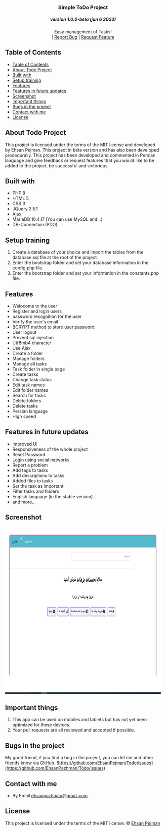 <p align="center">
  <a href="https://github.com/EhsanPazhman/Todo">
  </a>
  <h3 align="center">Simple ToDo Project</h3>
  <h5 align="center">version 1.0.0-beta (jun 6 2023)</h5>
  <p align="center">
    Easy management of Tasks!
    <br>
    |
    <a href="https://github.com/EhsanPazhman/Todo/issues">Report Bug</a>
    |
     <a href="https://github.com/EhsanPazhman/Todo/issues">Request Feature</a>
  </p>
</p>

## Table of Contents
- [Table of Contents](#table-of-contents)
- [About Todo Project](#about-todo-project)
- [Built with](#built-with)
- [Setup training](#setup-training)
- [Features](#features)
- [Features in future updates](#features-in-future-updates)
- [Screenshot](#screenshot)
- [Important things](#important-things)
- [Bugs in the project](#bugs-in-the-project)
- [Contact with me](#contact-with-me)
- [License](#license)

## About Todo Project
This project is licensed under the terms of the MIT license and developed by Ehsan Pejman.
This project in beta version and has also been developed procedurally.
This project has been developed and commented in Persian language and 
 give feedback or request features that you would like to be added to the project.
be successful and victorious.

## Built with
- PHP 8
- HTML 5
- CSS 3
- JQuery 3.5.1
- Ajax
- MariaDB 10.4.17 (You can use MySQL and...)
- DB-Connection (PDO)

## Setup training
 1. Create a database of your choice and import the tables from the database.sql file at the root of the project.
 2. Enter the bootstrap folder and set your database information in the config.php file.
 3. Enter the bootstrap folder and set your information in the constants.php file.

## Features
- Welocome to the user
- Register and login users
- password recognition for the user
- Verify the user's email
- BCRYPT method to store user password
- User logout
- Prevent sql injection
- Utf8mb4 character
- Use Ajax
- Create a folder
- Manage folders
- Manage all tasks
- Task folder in single page
- Create tasks
- Change task status
- Edit task names
- Edit folder names
- Search for tasks
- Delete folders
- Delete tasks
- Persian language
- High speed

## Features in future updates
- Improved UI
- Responsiveness of the whole project
- Reset Password
- Login using social networks
- Report a problem
- Add tags to tasks
- Add descriptions to tasks
- Added files to tasks
- Set the task as important
- Filter tasks and folders
- English language (in the stable version)
- and more...

## Screenshot
<div align="center"><a href="https://github.com/EhsanPazhman/Todo">
<img src="assets/img/Screenshot.png" alt="Logo" width="960" height="540">
</a></div>

## Important things
 1. This app can be used on mobiles and tablets but has not yet been optimized for these devices.
 2. Your pull requests are all reviewed and accepted if possible.

## Bugs in the project
My good friend, if you find a bug in the project, you can let me and other friends know via GitHub. [https://github.com/EhsanPejman/Todo/issues](https://github.com/EhsanPazhman/Todo/issues)

## Contact with me
 - By Email [ehsanpazhman@gmail.com](mailto:ehsanpazhman@gmail.com)

## License

This project is licensed under the terms of the MIT license. © [Ehsan Pejman](https://github.com/EhsanPazhman/Todo)

